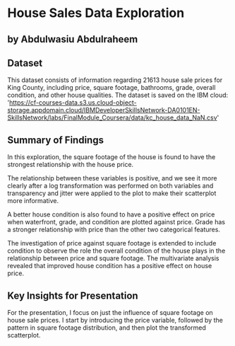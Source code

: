 # House Sales Data Exploration
## by Abdulwasiu Abdulraheem


## Dataset

This dataset consists of information regarding 21613 house sale prices for King County, including price, square footage, bathrooms, grade, overall condition, and other house qualities. The dataset is saved on the IBM cloud:
'https://cf-courses-data.s3.us.cloud-object-storage.appdomain.cloud/IBMDeveloperSkillsNetwork-DA0101EN-SkillsNetwork/labs/FinalModule_Coursera/data/kc_house_data_NaN.csv'


## Summary of Findings

In this exploration, the square footage of the house is found to have the strongest relationship with the house price.

The relationship between these variables is positive, and we see it more clearly after a log transformation was performed on both variables and transparency and jitter were applied to the plot to make their scatterplot more informative.

A better house condition is also found to have a positive effect on price when waterfront, grade, and condition are plotted against price. Grade has a stronger relationship with price than the other two categorical features.

The investigation of price against square footage is extended to include condition to observe the role the overall condition of the house plays in the relationship between price and square footage. The multivariate analysis revealed that improved house condition has a positive effect on house price. 


## Key Insights for Presentation

For the presentation, I focus on just the influence of square footage on house sale prices. I start by introducing the
price variable, followed by the pattern in square footage distribution, and then plot the transformed scatterplot.
